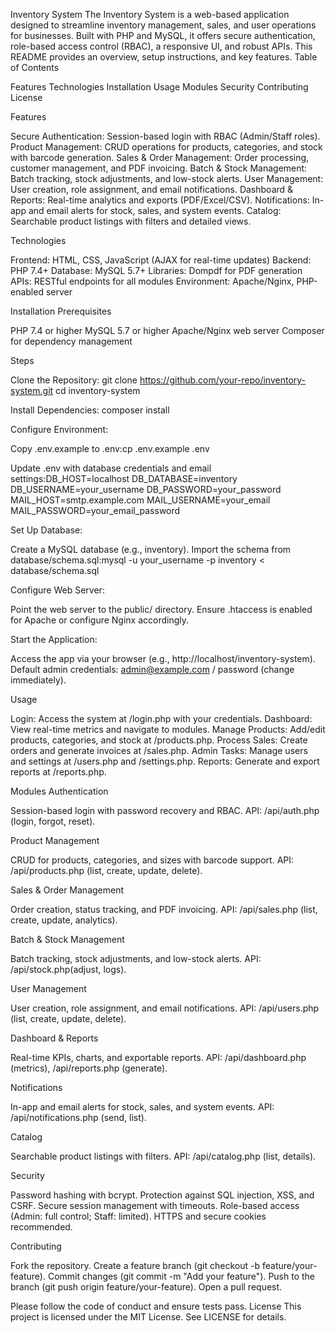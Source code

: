 Inventory System
The Inventory System is a web-based application designed to streamline inventory management, sales, and user operations for businesses. Built with PHP and MySQL, it offers secure authentication, role-based access control (RBAC), a responsive UI, and robust APIs. This README provides an overview, setup instructions, and key features.
Table of Contents

Features
Technologies
Installation
Usage
Modules
Security
Contributing
License

Features

Secure Authentication: Session-based login with RBAC (Admin/Staff roles).
Product Management: CRUD operations for products, categories, and stock with barcode generation.
Sales & Order Management: Order processing, customer management, and PDF invoicing.
Batch & Stock Management: Batch tracking, stock adjustments, and low-stock alerts.
User Management: User creation, role assignment, and email notifications.
Dashboard & Reports: Real-time analytics and exports (PDF/Excel/CSV).
Notifications: In-app and email alerts for stock, sales, and system events.
Catalog: Searchable product listings with filters and detailed views.

Technologies

Frontend: HTML, CSS, JavaScript (AJAX for real-time updates)
Backend: PHP 7.4+
Database: MySQL 5.7+
Libraries: Dompdf for PDF generation
APIs: RESTful endpoints for all modules
Environment: Apache/Nginx, PHP-enabled server

Installation
Prerequisites

PHP 7.4 or higher
MySQL 5.7 or higher
Apache/Nginx web server
Composer for dependency management

Steps

Clone the Repository:
git clone https://github.com/your-repo/inventory-system.git
cd inventory-system


Install Dependencies:
composer install


Configure Environment:

Copy .env.example to .env:cp .env.example .env


Update .env with database credentials and email settings:DB_HOST=localhost
DB_DATABASE=inventory
DB_USERNAME=your_username
DB_PASSWORD=your_password
MAIL_HOST=smtp.example.com
MAIL_USERNAME=your_email
MAIL_PASSWORD=your_email_password




Set Up Database:

Create a MySQL database (e.g., inventory).
Import the schema from database/schema.sql:mysql -u your_username -p inventory < database/schema.sql




Configure Web Server:

Point the web server to the public/ directory.
Ensure .htaccess is enabled for Apache or configure Nginx accordingly.


Start the Application:

Access the app via your browser (e.g., http://localhost/inventory-system).
Default admin credentials: admin@example.com / password (change immediately).



Usage

Login: Access the system at /login.php with your credentials.
Dashboard: View real-time metrics and navigate to modules.
Manage Products: Add/edit products, categories, and stock at /products.php.
Process Sales: Create orders and generate invoices at /sales.php.
Admin Tasks: Manage users and settings at /users.php and /settings.php.
Reports: Generate and export reports at /reports.php.

Modules
Authentication

Session-based login with password recovery and RBAC.
API: /api/auth.php (login, forgot, reset).

Product Management

CRUD for products, categories, and sizes with barcode support.
API: /api/products.php (list, create, update, delete).

Sales & Order Management

Order creation, status tracking, and PDF invoicing.
API: /api/sales.php (list, create, update, analytics).

Batch & Stock Management

Batch tracking, stock adjustments, and low-stock alerts.
API: /api/stock.php(adjust, logs).

User Management

User creation, role assignment, and email notifications.
API: /api/users.php (list, create, update, delete).

Dashboard & Reports

Real-time KPIs, charts, and exportable reports.
API: /api/dashboard.php (metrics), /api/reports.php (generate).

Notifications

In-app and email alerts for stock, sales, and system events.
API: /api/notifications.php (send, list).

Catalog

Searchable product listings with filters.
API: /api/catalog.php (list, details).

Security

Password hashing with bcrypt.
Protection against SQL injection, XSS, and CSRF.
Secure session management with timeouts.
Role-based access (Admin: full control; Staff: limited).
HTTPS and secure cookies recommended.

Contributing

Fork the repository.
Create a feature branch (git checkout -b feature/your-feature).
Commit changes (git commit -m "Add your feature").
Push to the branch (git push origin feature/your-feature).
Open a pull request.

Please follow the code of conduct and ensure tests pass.
License
This project is licensed under the MIT License. See LICENSE for details.